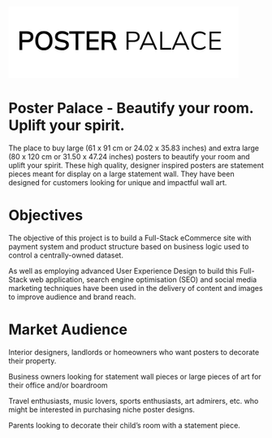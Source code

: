 ![logo](static/images/posterpalace-logo.png)

# Poster Palace - Beautify your room. Uplift your spirit.


The place to buy large (61 x 91 cm or 24.02 x 35.83 inches) and extra large (80 x 120 cm or 31.50 x 47.24 inches) posters to beautify your room and uplift your spirit. These high quality, designer inspired posters are statement pieces meant for display on a large statement wall. They have been designed for customers looking for unique and impactful wall art.

# Objectives

The objective of this project is to build a Full-Stack eCommerce site with payment system and product structure based on business logic used to control a centrally-owned dataset.

As well as employing advanced User Experience Design to build this Full-Stack web application, search engine optimisation (SEO) and social media marketing techniques have been used in the delivery of content and images to improve audience and brand reach.



# Market Audience

Interior designers, landlords or homeowners who want posters to decorate their property.

Business owners looking for statement wall pieces or large pieces of art for their office and/or boardroom

Travel enthusiasts, music lovers, sports enthusiasts, art admirers, etc. who might be interested in purchasing niche poster designs.

Parents looking to decorate their child’s room with a statement piece.

#



